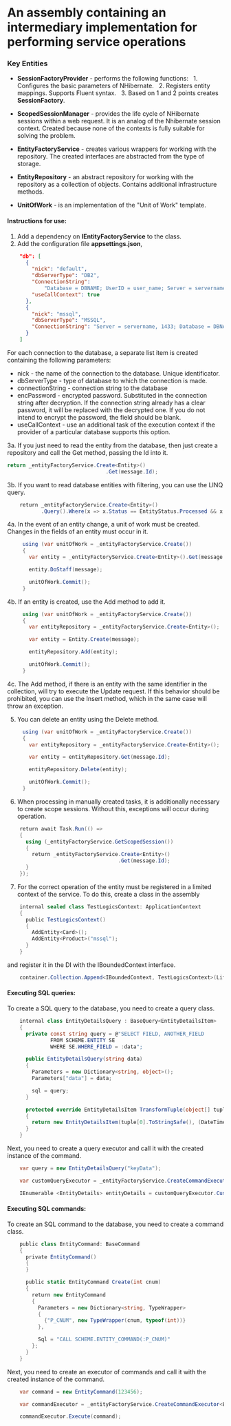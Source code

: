 # An assembly containing an intermediary implementation for performing service operations

### Key Entities

* **SessionFactoryProvider** - performs the following functions:
  1. Configures the basic parameters of NHibernate.
  2. Registers entity mappings. Supports Fluent syntax.
  3. Based on 1 and 2 points creates **SessionFactory**.

* **ScopedSessionManager** - provides the life cycle of NHibernate sessions within a web request. It is an analog of the Nhibernate session context. Created because none of the contexts is fully suitable for solving the problem.

* **EntityFactoryService** - creates various wrappers for working with the repository. The created interfaces are abstracted from the type of storage.

* **EntityRepository** - an abstract repository for working with the repository as a collection of objects. Contains additional infrastructure methods.

* **UnitOfWork** - is an implementation of the "Unit of Work" template.

#### Instructions for use:

1. Add a dependency on **IEntityFactoryService** to the class.
2. Add the configuration file **appsettings.json**,

```json
    "db": [
      {
        "nick": "default",
        "dbServerType": "DB2",
        "ConnectionString": 
            "Database = DBNAME; UserID = user_name; Server = servername: 50000; CurrentSchema = SCHEME;",
        "useCallContext": true
      },
      {
        "nick": "mssql",
        "dbServerType": "MSSQL",
        "ConnectionString": "Server = servername, 1433; Database = DBNAME; User ID = user_name;"
      }
    ]
```

For each connection to the database, a separate list item is created containing the following parameters:
* nick - the name of the connection to the database. Unique identificator.
* dbServerType - type of database to which the connection is made.
* connectionString - connection string to the database
* encPassword - encrypted password. Substituted in the connection string after decryption. If the connection string already has a clear password, it will be replaced with the decrypted one. If you do not intend to encrypt the password, the field should be blank.
* useCallContext - use an additional task of the execution context if the provider of a particular database supports this option.

3a. If you just need to read the entity from the database, then just create a repository and call the Get method, passing the Id into it.

```csharp
return _entityFactoryService.Create<Entity>()
                                .Get(message.Id);
```

3b. If you want to read database entities with filtering, you can use the LINQ query.

```csharp
    return _entityFactoryService.Create<Entity>()
           .Query().Where(x => x.Status == EntityStatus.Processed && x.UpdateDate < DateTime.Today);
```

4a. In the event of an entity change, a unit of work must be created. Changes in the fields of an entity must occur in it.

```csharp
     using (var unitOfWork = _entityFactoryService.Create())
     {
       var entity = _entityFactoryService.Create<Entity>().Get(message.Id);

       entity.DoStaff(message);

       unitOfWork.Commit();
     }
```

4b. If an entity is created, use the Add method to add it.

```csharp
     using (var unitOfWork = _entityFactoryService.Create())
     {
       var entityRepository = _entityFactoryService.Create<Entity>();

       var entity = Entity.Create(message);

       entityRepository.Add(entity);

       unitOfWork.Commit();
     }
```

4c. The Add method, if there is an entity with the same identifier in the collection, will try to execute the Update request. If this behavior should be prohibited, you can use the Insert method, which in the same case will throw an exception.

5. You can delete an entity using the Delete method.

```csharp
     using (var unitOfWork = _entityFactoryService.Create())
     {
       var entityRepository = _entityFactoryService.Create<Entity>();

       var entity = entityRepository.Get(message.Id);

       entityRepository.Delete(entity);

       unitOfWork.Commit();
     }
```

6. When processing in manually created tasks, it is additionally necessary to create scope sessions. Without this, exceptions will occur during operation.

```csharp
    return await Task.Run(() =>
    {
      using (_entityFactoryService.GetScopedSession())
      {
        return _entityFactoryService.Create<Entity>()
                                    .Get(message.Id);
      }
    });
```

7. For the correct operation of the entity must be registered in a limited context of the service. To do this, create a class in the assembly

```csharp
    internal sealed class TestLogicsContext: ApplicationContext
    {
      public TestLogicsContext()
      {
        AddEntity<Card>();
        AddEntity<Product>("mssql");
      }
    }
```

and register it in the DI with the IBoundedContext interface.

```csharp
    container.Collection.Append<IBoundedContext, TestLogicsContext>(Lifestyle.Singleton);
```

#### Executing SQL queries:

To create a SQL query to the database, you need to create a query class.

```csharp
    internal class EntityDetailsQuery : BaseQuery<EntityDetailsItem>
    {
      private const string query = @"SELECT FIELD, ANOTHER_FIELD
              FROM SCHEME.ENTITY SE
              WHERE SE.WHERE_FIELD = :data";

      public EntityDetailsQuery(string data)
      {
        Parameters = new Dictionary<string, object>();
        Parameters["data"] = data;

        sql = query;
      }

      protected override EntityDetailsItem TransformTuple(object[] tuple, string[] aliases)
      {
        return new EntityDetailsItem(tuple[0].ToStringSafe(), (DateTime?)tuple[1]);
      }
    }
```

Next, you need to create a query executor and call it with the created instance of the command.

```csharp
    var query = new EntityDetailsQuery("keyData");

    var customQueryExecutor = _entityFactoryService.CreateCommandExecutor<EntityDetails>();

    IEnumerable <EntityDetails> entityDetails = customQueryExecutor.CustomQuery(query);
```

#### Executing SQL commands:

To create an SQL command to the database, you need to create a command class.

```csharp
    public class EntityCommand: BaseCommand
    {
      private EntityCommand()
      {
      }

      public static EntityCommand Create(int cnum)
      {
        return new EntityCommand
        {
          Parameters = new Dictionary<string, TypeWrapper>
          {
            {"P_CNUM", new TypeWrapper(cnum, typeof(int))}
          },

          Sql = "CALL SCHEME.ENTITY_COMMAND(:P_CNUM)"
        };
      }
    }
```

Next, you need to create an executor of commands and call it with the created instance of the command.

```csharp
    var command = new EntityCommand(123456);

    var commandExecutor = _entityFactoryService.CreateCommandExecutor<EntityCommand>();

    commandExecutor.Execute(command);
```
